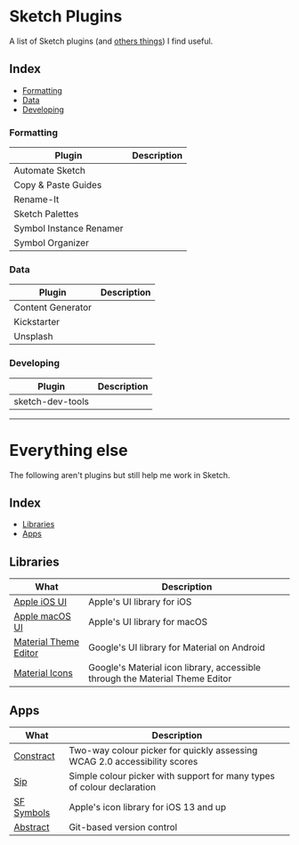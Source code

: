# Sketch Plugins
A list of Sketch plugins (and [others things](#everything-else)) I find useful.

## Index
- [Formatting](#formatting)
- [Data](#data)
- [Developing](#developing)

### Formatting
| Plugin | Description |
| --- | --- |
| Automate Sketch | |
| Copy & Paste Guides | |
| Rename-It | |
| Sketch Palettes | |
| Symbol Instance Renamer | |
| Symbol Organizer | 

### Data
| Plugin | Description |
| --- | --- |
| Content Generator | |
| Kickstarter | |
| Unsplash | |

### Developing
| Plugin | Description |
| --- | --- |
| sketch-dev-tools | |

---

# Everything else
The following aren't plugins but still help me work in Sketch.

## Index
- [Libraries](#libraries)
- [Apps](#apps)

## Libraries
| What | Description |
| --- | --- |
| [Apple iOS UI](https://developer.apple.com/design/resources/#ios-apps) | Apple's UI library for iOS |
| [Apple macOS UI](https://developer.apple.com/design/resources/#macos-apps) | Apple's UI library for macOS |
| [Material Theme Editor](https://material.io/resources/theme-editor/) | Google's UI library for Material on Android |
| [Material Icons](https://material.io/resources/theme-editor/) | Google's Material icon library, accessible through the Material Theme Editor |


## Apps
| What | Description |
| --- | --- |
| [Constract](https://usecontrast.com) | Two-way colour picker for quickly assessing WCAG 2.0 accessibility scores |
| [Sip](https://www.sipapp.io) | Simple colour picker with support for many types of colour declaration |
| [SF Symbols](https://developer.apple.com/design/resources/#sf-symbols) | Apple's icon library for iOS 13 and up |
| [Abstract](https://www.abstract.com) | Git-based version control |
